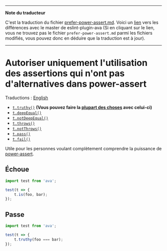 ___
**Note du traducteur**

C'est la traduction du fichier [prefer-power-assert.md](https://github.com/avajs/eslint-plugin-ava/blob/master/docs/rules/prefer-power-assert.md). Voici un [lien](https://github.com/avajs/eslint-plugin-ava/compare/216cd688cded0f2b79f3f652dc2eb43353f08fc4...master#diff-1172258630db86b27c631226ec642918) vers les différences avec le master de eslint-plugin-ava (Si en cliquant sur le lien, vous ne trouvez pas le fichier `prefer-power-assert.md` parmi les fichiers modifiés, vous pouvez donc en déduire que la traduction est à jour).
___
# Autoriser uniquement l'utilisation des assertions qui n'ont pas d'alternatives dans power-assert

Traductions : [English](https://github.com/avajs/eslint-plugin-ava/blob/master/docs/rules/prefer-power-assert.md)

- [`t.truthy()`](https://github.com/avajs/ava-docs/blob/master/fr_FR/readme.md#truthyvalue-message) __(Vous pouvez faire la [plupart des choses](https://github.com/avajs/ava-docs/blob/master/fr_FR/readme.md#messages-dassertions-améliorés) avec celui-ci)__
- [`t.deepEqual()`](https://github.com/avajs/ava-docs/blob/master/fr_FR/readme.md#deepequalvalue-expected-message)
- [`t.notDeepEqual()`](https://github.com/avajs/ava-docs/blob/master/fr_FR/readme.md#notdeepequalvalue-expected-message)
- [`t.throws()`](https://github.com/avajs/ava-docs/blob/master/fr_FR/readme.md#throwsfunctionpromise-error-message)
- [`t.notThrows()`](https://github.com/avajs/ava-docs/blob/master/fr_FR/readme.md#notthrowsfunctionpromise-message)
- [`t.pass()`](https://github.com/avajs/ava-docs/blob/master/fr_FR/readme.md#passmessage)
- [`t.fail()`](https://github.com/avajs/ava-docs/blob/master/fr_FR/readme.md#failmessage)

Utile pour les personnes voulant complètement comprendre la puissance de [power-assert](https://github.com/power-assert-js/power-assert).


## Échoue

```js
import test from 'ava';

test(t => {
	t.is(foo, bar);
});
```


## Passe

```js
import test from 'ava';

test(t => {
	t.truthy(foo === bar);
});
```
